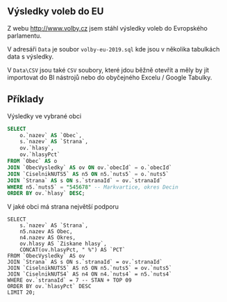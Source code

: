 ## Výsledky voleb do EU

Z webu http://www.volby.cz jsem stáhl výsledky voleb do Evropského parlamentu.

V adresáři `Data` je soubor `volby-eu-2019.sql` kde jsou v několika tabulkách data s výsledky.

V `Data\CSV` jsou také `CSV` soubory, které jdou běžně otevřít a měly by jít importovat do BI nástrojů nebo do obyčejného Excelu / Google Tabulky. 

## Příklady

Výsledky ve vybrané obci

```sql
SELECT 
	o.`nazev` AS `Obec`, 
	s.`nazev` AS `Strana`, 
	ov.`hlasy`, 
	ov.`hlasyPct` 
FROM `Obec` AS o
JOIN `ObecVysledky` AS ov ON ov.`obecId` = o.`obecId`
JOIN `CiselnikNUTS5` AS n5 ON n5.`nuts5` = o.`nuts5`
JOIN `Strana` AS s ON s.`stranaId` = ov.`stranaId`
WHERE n5.`nuts5` = "545678" -- Markvartice, okres Decin
ORDER BY ov.`hlasy` DESC; 
```

V jaké obci má strana největší podporu

```
SELECT 
	s.`nazev` AS `Strana`, 
	n5.nazev AS Obec, 
	n4.nazev AS Okres, 
	ov.hlasy AS `Ziskane hlasy`, 
	CONCAT(ov.hlasyPct, " %") AS `PCT`
FROM `ObecVysledky` AS ov
JOIN `Strana` AS s ON s.`stranaId` = ov.`stranaId`
JOIN `CiselnikNUTS5` AS n5 ON n5.`nuts5` = ov.`nuts5`
JOIN `CiselnikNUTS4` AS n4 ON n4.`nuts4` = n5.`nuts4`
WHERE ov.`stranaId` = 7 -- STAN + TOP 09
ORDER BY ov.`hlasyPct` DESC
LIMIT 20;
```
